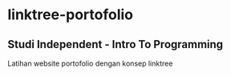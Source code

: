 # linktree-portofolio
## Studi Independent - Intro To Programming

Latihan website portofolio dengan konsep linktree